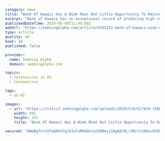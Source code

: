 ```yaml
---
category: news
title: "Bank Of Hawaii Has A Wide Moat But Little Opportunity To Reinvest"
excerpt: "Bank of Hawaii has an exceptional record of producing high returns. Unfortunately, it cannot reinvest meaningful amounts of profits at high rates. It returns 90"
publishedDateTime: 2020-05-09T11:40:00Z
webUrl: "https://seekingalpha.com/article/4345252-bank-of-hawaii-wide-moat-little-opportunity-to-reinvest"
type: article
quality: 40
heat: 40
published: false

provider:
  name: Seeking Alpha
  domain: seekingalpha.com

topics:
  - Coronavirus in US
  - Coronavirus

tags:
  - US-HI

images:
  - url: "https://static3.seekingalpha.com/uploads/2020/5/8/617834-15889428880622745.png"
    width: 591
    height: 351
    title: "Bank Of Hawaii Has A Wide Moat But Little Opportunity To Reinvest"

secured: "GNmBgfn+4jPaQ0e47qJ53ufuMGOQnYqiROBmxjZ4gK674LrZW/zlzNEovGFDkOvx2lXFM3QjjZrVzuVIH1bt0clL8fGCz6vPUd2dA7szvD1jfAgb7+CDbi3EbSRFzXbVlweNt7Od8rBjWLOfXeKwa90B45W/Z/uWzfOgBqV/wCY/B7yehIfluLie+dKlPyzg3j6S+3djcF9+k0J+RSSpAaKrMQDX+KoDOr+XMt/Cgh/uPK9bDwWPoF1aXPwCL86Qg94Y/mtkQjee1pVQjZoRNCiPHF3w7Zp5cTAxKTi9Pd3L+wONs4T1xnUPcm85dNgt;I5tmxbhnSlte+9AIMiaglw=="
---
```


